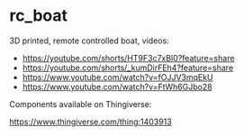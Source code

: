 # rc_boat

3D printed, remote controlled boat, videos:

- https://youtube.com/shorts/HT9F3c7xBI0?feature=share
- https://youtube.com/shorts/_kumDirFEh4?feature=share
- https://www.youtube.com/watch?v=fOJJV3mqEkU
- https://www.youtube.com/watch?v=FtWh6GJbo28

Components available on Thingiverse:

https://www.thingiverse.com/thing:1403913
